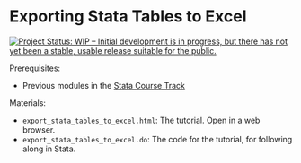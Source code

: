 # Exporting Stata Tables to Excel

[![Project Status: WIP – Initial development is in progress, but there has not yet been a stable, usable release suitable for the public.](https://www.repostatus.org/badges/latest/wip.svg)](https://www.repostatus.org/#wip)

Prerequisites: 

- Previous modules in the [Stata Course Track](https://airtable.com/shrnwSpHYzXRlbY20)

Materials:

- `export_stata_tables_to_excel.html`: The tutorial. Open in a web browser.
- `export_stata_tables_to_excel.do`: The code for the tutorial, for following along in Stata.

